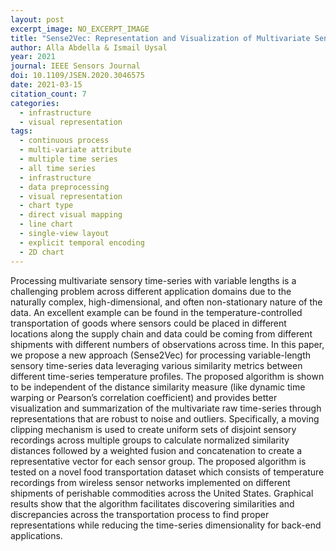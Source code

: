 ```yaml
---
layout: post
excerpt_image: NO_EXCERPT_IMAGE
title: "Sense2Vec: Representation and Visualization of Multivariate Sensory Time Series Data"
author: Alla Abdella & Ismail Uysal
year: 2021
journal: IEEE Sensors Journal
doi: 10.1109/JSEN.2020.3046575
date: 2021-03-15
citation_count: 7
categories:
  - infrastructure
  - visual representation
tags:
  - continuous process
  - multi-variate attribute
  - multiple time series
  - all time series
  - infrastructure
  - data preprocessing
  - visual representation
  - chart type
  - direct visual mapping
  - line chart
  - single-view layout
  - explicit temporal encoding
  - 2D chart
---
```

Processing multivariate sensory time-series with variable lengths is a challenging problem across different application domains due to the naturally complex, high-dimensional, and often non-stationary nature of the data. An excellent example can be found in the temperature-controlled transportation of goods where sensors could be placed in different locations along the supply chain and data could be coming from different shipments with different numbers of observations across time. In this paper, we propose a new approach (Sense2Vec) for processing variable-length sensory time-series data leveraging various similarity metrics between different time-series temperature profiles. The proposed algorithm is shown to be independent of the distance similarity measure (like dynamic time warping or Pearson’s correlation coefficient) and provides better visualization and summarization of the multivariate raw time-series through representations that are robust to noise and outliers. Specifically, a moving clipping mechanism is used to create uniform sets of disjoint sensory recordings across multiple groups to calculate normalized similarity distances followed by a weighted fusion and concatenation to create a representative vector for each sensor group. The proposed algorithm is tested on a novel food transportation dataset which consists of temperature recordings from wireless sensor networks implemented on different shipments of perishable commodities across the United States. Graphical results show that the algorithm facilitates discovering similarities and discrepancies across the transportation process to find proper representations while reducing the time-series dimensionality for back-end applications.
